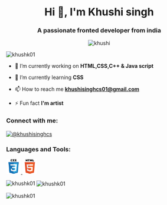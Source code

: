 
<h1 align="center">Hi 👋, I'm Khushi singh</h1>
<h3 align="center">A passionate fronted developer from india</h3>
<p align="center"> <img src="https://i.pinimg.com/originals/e1/85/18/e18518c6d24257c6fb02e3c95a862d85.gif" alt="khushi"> </p>
<p align="left"> <img src="https://komarev.com/ghpvc/?username=khushk01&label=Profile%20views&color=0e75b6&style=flat" alt="khushk01" /> </p>

- 🔭 I’m currently working on **HTML,CSS,C++ & Java script**

- 🌱 I’m currently learning **CSS**

- 📫 How to reach me **khushisinghcs01@gmail.com**

- ⚡ Fun fact **I'm artist**

<h3 align="left">Connect with me:</h3>
<p align="left">
<a href="https://twitter.com/@khushisinghcs" target="blank"><img align="center" src="https://raw.githubusercontent.com/rahuldkjain/github-profile-readme-generator/master/src/images/icons/Social/twitter.svg" alt="@khushisinghcs" height="30" width="40" /></a>
</p>

<h3 align="left">Languages and Tools:</h3>
<p align="left"> <a href="https://www.w3schools.com/css/" target="_blank" rel="noreferrer"> <img src="https://raw.githubusercontent.com/devicons/devicon/master/icons/css3/css3-original-wordmark.svg" alt="css3" width="40" height="40"/> </a> <a href="https://www.w3.org/html/" target="_blank" rel="noreferrer"> <img src="https://raw.githubusercontent.com/devicons/devicon/master/icons/html5/html5-original-wordmark.svg" alt="html5" width="40" height="40"/> </a> </p>

<p><img align="left" src="https://github-readme-stats.vercel.app/api/top-langs?username=khushk01&show_icons=true&locale=en&layout=compact" alt="khushk01" /></p>

<p>&nbsp;<img align="center" src="https://github-readme-stats.vercel.app/api?username=khushk01&show_icons=true&locale=en" alt="khushk01" /></p>

<p><img align="center" src="https://github-readme-streak-stats.herokuapp.com/?user=khushk01&" alt="khushk01" /></p>

